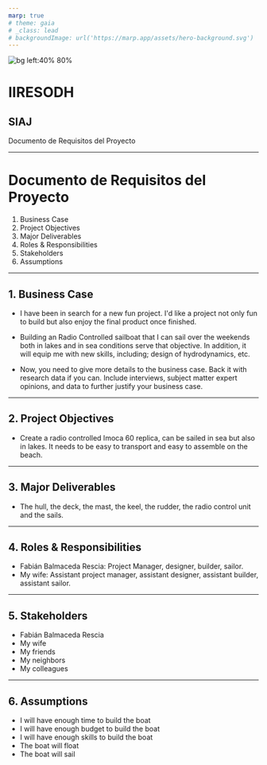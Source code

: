 ```yaml
---
marp: true
# theme: gaia
# _class: lead
# backgroundImage: url('https://marp.app/assets/hero-background.svg')
---
```


![bg left:40% 80%](https://iiresodh.org/contenido/uploads/2024/01/Logo-Simplificado_IIRESODH-980x300.png)

# IIRESODH

## SIAJ

Documento de Requisitos del Proyecto

---

<!-- White mode -->

<!--
header: "_IIRESODH_ | **SIAJ**"
paginate: true
backgroundColor: rgb(248 250 252) -->

<!-- color: rgb(75 85 99) -->
<!-- White mode -->

# Documento de Requisitos del Proyecto

1. Business Case
2. Project Objectives
3. Major Deliverables
4. Roles & Responsibilities
5. Stakeholders
6. Assumptions

---

## 1. Business Case

- I have been in search for a new fun project. I'd like a project not only fun to build but also enjoy the final product once finished.

- Building an Radio Controlled sailboat that I can sail over the weekends both in lakes and in sea conditions serve that objective.
  In addition, it will equip me with new skills, including; design of hydrodynamics, etc.

- Now, you need to give more details to the business case. Back it with research data if you can. Include interviews, subject matter expert opinions, and data to further justify your business case.

---

## 2. Project Objectives

- Create a radio controlled Imoca 60 replica, can be sailed in sea but also in lakes. It needs to be easy to transport and easy to assemble on the beach.

---

## 3. Major Deliverables

- The hull, the deck, the mast, the keel, the rudder, the radio control unit and the sails.

---

## 4. Roles & Responsibilities

- Fabián Balmaceda Rescia: Project Manager, designer, builder, sailor.
- My wife: Assistant project manager, assistant designer, assistant builder, assistant sailor.

---

## 5. Stakeholders

- Fabián Balmaceda Rescia
- My wife
- My friends
- My neighbors
- My colleagues

---

## 6. Assumptions

- I will have enough time to build the boat
- I will have enough budget to build the boat
- I will have enough skills to build the boat
- The boat will float
- The boat will sail
